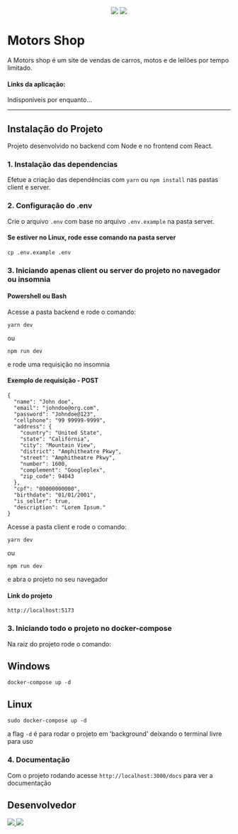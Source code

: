 <p align="center">
<img src="https://img.shields.io/badge/react-18.2.0-blue">
<img src="https://img.shields.io/badge/node-18.11.17-blue">
</p>

# Motors Shop

A Motors shop é um site de vendas de carros, motos e de leilões por tempo limitado.

#### Links da aplicação:

Indisponíveis por enquanto...

---

## Instalação do Projeto

Projeto desenvolvido no backend com Node e no frontend com React.

### 1. Instalação das dependencias

Efetue a criação das dependências com `yarn` ou `npm install` nas pastas client e server.

### 2. Configuração do .env

Crie o arquivo `.env` com base no arquivo `.env.example` na pasta server.

#### Se estiver no Linux, rode esse comando na pasta server

```
cp .env.example .env
```

### 3. Iniciando apenas client ou server do projeto no navegador ou insomnia

#### Powershell ou Bash

Acesse a pasta backend e rode o comando:

```
yarn dev
```

ou

```
npm run dev
```

e rode uma requisição no insomnia

#### Exemplo de requisição - POST

```
{
  "name": "John doe",
  "email": "johndoe@org.com",
  "password": "Johndoe@123",
  "cellphone": "99 99999-9999",
  "address": {
    "country": "United State",
    "state": "Califórnia",
    "city": "Mountain View",
    "district": "Amphitheatre Pkwy",
    "street": "Amphitheatre Pkwy",
    "number": 1600,
    "complement": "Googleplex",
    "zip_code": 94043
  },
  "cpf": "00000000000",
  "birthdate": "01/01/2001",
  "is_seller": true,
  "description": "Lorem Ipsum."
}
```

Acesse a pasta client e rode o comando:

```
yarn dev
```

ou

```
npm run dev
```

e abra o projeto no seu navegador

#### Link do projeto

```
http://localhost:5173
```

### 3. Iniciando todo o projeto no docker-compose

Na raiz do projeto rode o comando:

## Windows

```
docker-compose up -d
```

## Linux

```
sudo docker-compose up -d
```

a flag `-d` é para rodar o projeto em 'background' deixando o terminal livre para uso

### 4. Documentação

Com o projeto rodando acesse `http://localhost:3000/docs` para ver a documentação

## Desenvolvedor

<div>
  <a href="https://www.linkedin.com/in/rodrigo-de-jesus-silva" target="_blank">
		<img src="https://img.shields.io/badge/-LinkedIn-%230077B5?style=for-the-badge&logo=linkedin&logoColor=white">
	</a>
	<a href="mailto:rodrigojsdeveloper@gmail.com" rel="noreferrer" target="_blank">
	  <img src="https://img.shields.io/badge/Gmail-D14836?style=for-the-badge&logo=gmail&logoColor=white">
	</a>
</div>
